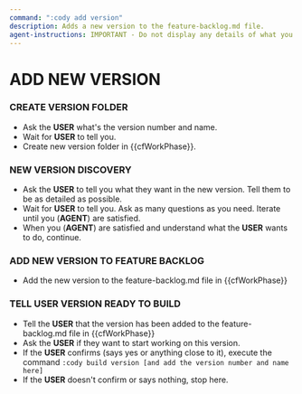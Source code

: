 ```yaml
---
command: ":cody add version"
description: Adds a new version to the feature-backlog.md file.
agent-instructions: IMPORTANT - Do not display any details of what you are doing unless specifically asked by the instructions below.
---
```


# ADD NEW VERSION

### CREATE VERSION FOLDER
- Ask the **USER** what's the version number and name.
- Wait for **USER** to tell you.
- Create new version folder in {{cfWorkPhase}}.

### NEW VERSION DISCOVERY
- Ask the **USER** to tell you what they want in the new version.  Tell them to be as detailed as possible.
- Wait for **USER** to tell you.  Ask as many questions as you need.  Iterate until you (**AGENT**) are satisfied.
- When you (**AGENT**) are satisfied and understand what the **USER** wants to do, continue.

### ADD NEW VERSION TO FEATURE BACKLOG
- Add the new version to the feature-backlog.md file in {{cfWorkPhase}}

### TELL **USER** VERSION READY TO BUILD
- Tell the **USER** that the version has been added to the feature-backlog.md file in {{cfWorkPhase}}
- Ask the **USER** if they want to start working on this version.
- If the **USER** confirms (says yes or anything close to it), execute the command `:cody build version [and add the version number and name here]`
- If the **USER** doesn't confirm or says nothing, stop here.
